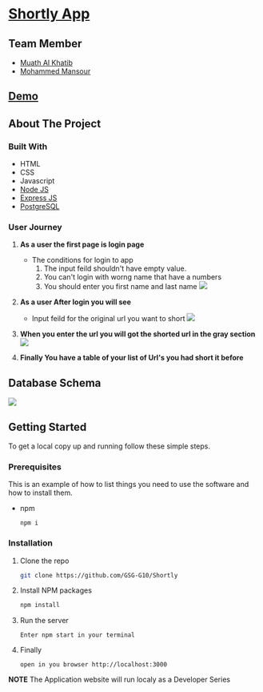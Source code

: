 # [Shortly App](https://m7m-firstdb.herokuapp.com)
## Team Member
* [Muath Al Khatib](https://github.com/muath-khatib)
* [Mohammed Mansour](https://github.com/M7Mansour)
## [Demo](https://m7m-firstdb.herokuapp.com/)
## About The Project
### Built With
* HTML
* CSS
* Javascript
* [Node JS](https://nodejs.org/en/docs/)
* [Express JS](https://www.npmjs.com/package/express)
* [PostgreSQL](https://www.postgresql.org/docs/)

### User Journey
1. **As a user the first page is login page**
    * The conditions for login to app
        1. The input feild shouldn't have empty value.
        2. You can't login with worng name that have a numbers
        3. You should enter you first name and last name
![](https://i.imgur.com/9ylYmzE.png)

2. **As a user After login you will see**
    * Input feild for the original url you want to short
![](https://i.imgur.com/g1xHb8S.png)
3. **When you enter the url you will got the shorted url in the gray section**
![](https://i.imgur.com/TYrax9K.png)
4. **Finally You have a table of your list of Url's you had short it before**
## Database Schema
![](https://i.imgur.com/FwWGLif.png)



## Getting Started
To get a local copy up and running follow these simple steps.

### Prerequisites

This is an example of how to list things you need to use the software and how to install them.
* npm
  ```
  npm i
  ```

### Installation

1. Clone the repo
   ```sh
   git clone https://github.com/GSG-G10/Shortly
   ```
2. Install NPM packages
   ```sh
   npm install
   ```
3. Run the server
    ```
    Enter npm start in your terminal
    ```
4. Finally
    ```
    open in you browser http://localhost:3000
    ```
**NOTE** The Application website will run localy as a Developer Series 